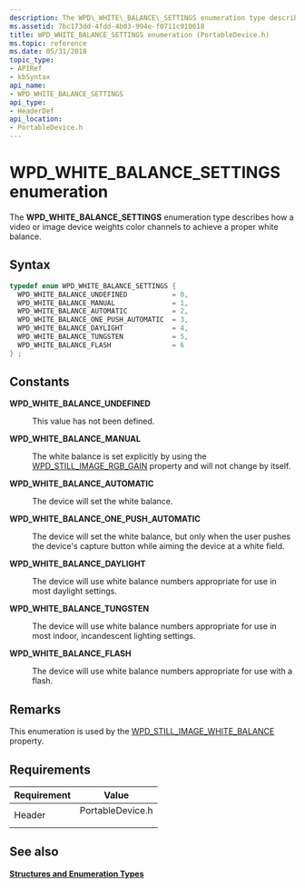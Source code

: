 ```yaml
---
description: The WPD\_WHITE\_BALANCE\_SETTINGS enumeration type describes how a video or image device weights color channels to achieve a proper white balance.
ms.assetid: 7bc173dd-4fdd-4b03-994e-f0711c910618
title: WPD_WHITE_BALANCE_SETTINGS enumeration (PortableDevice.h)
ms.topic: reference
ms.date: 05/31/2018
topic_type: 
- APIRef
- kbSyntax
api_name: 
- WPD_WHITE_BALANCE_SETTINGS
api_type: 
- HeaderDef
api_location: 
- PortableDevice.h
---
```


# WPD\_WHITE\_BALANCE\_SETTINGS enumeration

The **WPD\_WHITE\_BALANCE\_SETTINGS** enumeration type describes how a video or image device weights color channels to achieve a proper white balance.

## Syntax


```C++
typedef enum WPD_WHITE_BALANCE_SETTINGS { 
  WPD_WHITE_BALANCE_UNDEFINED           = 0,
  WPD_WHITE_BALANCE_MANUAL              = 1,
  WPD_WHITE_BALANCE_AUTOMATIC           = 2,
  WPD_WHITE_BALANCE_ONE_PUSH_AUTOMATIC  = 3,
  WPD_WHITE_BALANCE_DAYLIGHT            = 4,
  WPD_WHITE_BALANCE_TUNGSTEN            = 5,
  WPD_WHITE_BALANCE_FLASH               = 6
} ;
```



## Constants

<dl> <dt>

<span id="WPD_WHITE_BALANCE_UNDEFINED"></span><span id="wpd_white_balance_undefined"></span>**WPD\_WHITE\_BALANCE\_UNDEFINED**
</dt> <dd>

This value has not been defined.

</dd> <dt>

<span id="WPD_WHITE_BALANCE_MANUAL"></span><span id="wpd_white_balance_manual"></span>**WPD\_WHITE\_BALANCE\_MANUAL**
</dt> <dd>

The white balance is set explicitly by using the [WPD\_STILL\_IMAGE\_RGB\_GAIN](still-image-properties.md) property and will not change by itself.

</dd> <dt>

<span id="WPD_WHITE_BALANCE_AUTOMATIC"></span><span id="wpd_white_balance_automatic"></span>**WPD\_WHITE\_BALANCE\_AUTOMATIC**
</dt> <dd>

The device will set the white balance.

</dd> <dt>

<span id="WPD_WHITE_BALANCE_ONE_PUSH_AUTOMATIC"></span><span id="wpd_white_balance_one_push_automatic"></span>**WPD\_WHITE\_BALANCE\_ONE\_PUSH\_AUTOMATIC**
</dt> <dd>

The device will set the white balance, but only when the user pushes the device's capture button while aiming the device at a white field.

</dd> <dt>

<span id="WPD_WHITE_BALANCE_DAYLIGHT"></span><span id="wpd_white_balance_daylight"></span>**WPD\_WHITE\_BALANCE\_DAYLIGHT**
</dt> <dd>

The device will use white balance numbers appropriate for use in most daylight settings.

</dd> <dt>

<span id="WPD_WHITE_BALANCE_TUNGSTEN"></span><span id="wpd_white_balance_tungsten"></span>**WPD\_WHITE\_BALANCE\_TUNGSTEN**
</dt> <dd>

The device will use white balance numbers appropriate for use in most indoor, incandescent lighting settings.

</dd> <dt>

<span id="WPD_WHITE_BALANCE_FLASH"></span><span id="wpd_white_balance_flash"></span>**WPD\_WHITE\_BALANCE\_FLASH**
</dt> <dd>

The device will use white balance numbers appropriate for use with a flash.

</dd> </dl>

## Remarks

This enumeration is used by the [WPD\_STILL\_IMAGE\_WHITE\_BALANCE](still-image-properties.md) property.

## Requirements



| Requirement | Value |
|-------------------|---------------------------------------------------------------------------------------------|
| Header<br/> | <dl> <dt>PortableDevice.h</dt> </dl> |



## See also

<dl> <dt>

[**Structures and Enumeration Types**](structures-and-enumeration-types.md)
</dt> </dl>

 

 




